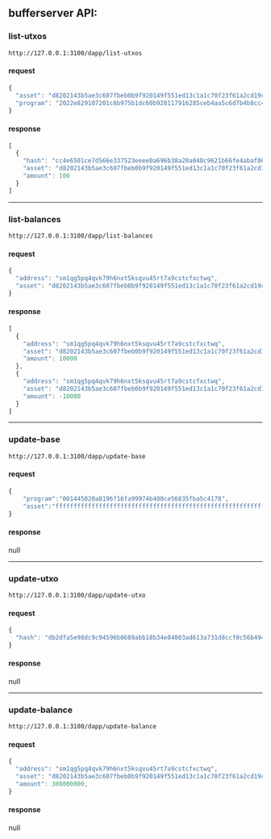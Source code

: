 ## bufferserver API:

### list-utxos

    http://127.0.0.1:3100/dapp/list-utxos

#### request
```js
{
  "asset": "d8202143b5ae3c607fbeb0b9f920149f551ed13c1a1c70f23f61a2cd19cc6c6f",
  "program": "2022e829107201c6b975b1dc60b928117916285ceb4aa5c6d7b4b8cc48038083e074037caa8700c0"
}
```

#### response
```js
[
  {
    "hash": "cc4e6501ce7d566e337523eeee0a696b38a20a040c9621b66fe4abaf86dedd81",
    "asset": "d8202143b5ae3c607fbeb0b9f920149f551ed13c1a1c70f23f61a2cd19cc6c6f",
    "amount": 100
  }
]
```

-----

### list-balances

    http://127.0.0.1:3100/dapp/list-balances

#### request
```js
{
  "address": "sm1qg5pq4qvk79h6nxt5ksqvu45rt7a9cstcfxctwq",
  "asset": "d8202143b5ae3c607fbeb0b9f920149f551ed13c1a1c70f23f61a2cd19cc6c6f"
}
```

#### response
```js
[
  {
    "address": "sm1qg5pq4qvk79h6nxt5ksqvu45rt7a9cstcfxctwq",
    "asset": "d8202143b5ae3c607fbeb0b9f920149f551ed13c1a1c70f23f61a2cd19cc6c6f",
    "amount": 10000
  },
  {
    "address": "sm1qg5pq4qvk79h6nxt5ksqvu45rt7a9cstcfxctwq",
    "asset": "d8202143b5ae3c607fbeb0b9f920149f551ed13c1a1c70f23f61a2cd19cc6c6f",
    "amount": -10000
  }
]
```

-----

### update-base

    http://127.0.0.1:3100/dapp/update-base

#### request
```js
{
	"program":"001445020a8196f16fa99974b400ce56835fba5c4178",
	"asset":"ffffffffffffffffffffffffffffffffffffffffffffffffffffffffffffffff"
}
```

#### response

null

-----

### update-utxo

    http://127.0.0.1:3100/dapp/update-utxo

#### request
```js
{
  "hash": "db2dfa5e98dc9c94596b0689abb18b34e04003ad613a731d8ccf0c56b49400f3"
}
```

#### response

null

-----

### update-balance

    http://127.0.0.1:3100/dapp/update-balance

#### request
```js
{
  "address": "sm1qg5pq4qvk79h6nxt5ksqvu45rt7a9cstcfxctwq",
  "asset": "d8202143b5ae3c607fbeb0b9f920149f551ed13c1a1c70f23f61a2cd19cc6c6f",
  "amount": 300000000,
}
```

#### response

null
